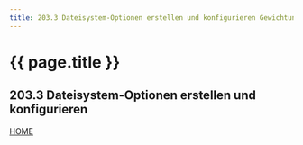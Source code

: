 ```yaml
---
title: 203.3 Dateisystem-Optionen erstellen und konfigurieren Gewichtung 2
---
```


# {{ page.title }}

## 203.3 Dateisystem-Optionen erstellen und konfigurieren

[HOME](./)
